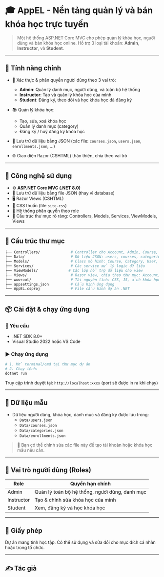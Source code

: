 # 🎓 AppEL - Nền tảng quản lý và bán khóa học trực tuyến

> Một hệ thống ASP.NET Core MVC cho phép quản lý khóa học, người dùng và bán khóa học online. Hỗ trợ 3 loại tài khoản: **Admin**, **Instructor**, và **Student**.

---

## 🚀 Tính năng chính

- 🔐 Xác thực & phân quyền người dùng theo 3 vai trò:
  - **Admin**: Quản lý danh mục, người dùng, và toàn bộ hệ thống
  - **Instructor**: Tạo và quản lý khóa học của mình
  - **Student**: Đăng ký, theo dõi và học khóa học đã đăng ký

- 📚 Quản lý khóa học:
  - Tạo, sửa, xoá khóa học
  - Quản lý danh mục (category)
  - Đăng ký / huỷ đăng ký khóa học

- 💾 Lưu trữ dữ liệu bằng JSON (các file: `courses.json`, `users.json`, `enrollments.json`, ...)

- 🌐 Giao diện Razor (CSHTML) thân thiện, chia theo vai trò

---

## 🧰 Công nghệ sử dụng

- ⚙️ **ASP.NET Core MVC (.NET 8.0)**
- 💾 Lưu trữ dữ liệu bằng file JSON (thay vì database)
- 🖥 Razor Views (CSHTML)
- 🎨 CSS thuần (file `site.css`)
- 👤 Hệ thống phân quyền theo role
- 📂 Cấu trúc thư mục rõ ràng: Controllers, Models, Services, ViewModels, Views

---

## 📁 Cấu trúc thư mục

```bash
├── Controllers/              # Controller cho Account, Admin, Course, Lesson...
├── Data/                     # Dữ liệu JSON: users, courses, categories...
├── Models/                   # Class mô hình: Course, Category, User, Enrollment...
├── Services/                 # Các service xử lý logic dữ liệu
├── ViewModels/              # Các lớp hỗ trợ dữ liệu cho view
├── Views/                    # Razor view, chia theo thư mục: Account, Admin, Course...
├── wwwroot/                  # Tài nguyên tĩnh: CSS, JS, ảnh khóa học
├── appsettings.json          # Cấu hình ứng dụng
└── AppEL.csproj              # File cấu hình dự án .NET
```

---

## 📦 Cài đặt & chạy ứng dụng

### 🔧 Yêu cầu

- .NET SDK 8.0+
- Visual Studio 2022 hoặc VS Code

### ▶️ Chạy ứng dụng

```bash
# 1. Mở terminal/cmd tại thư mục dự án
# 2. Chạy lệnh:
dotnet run
```

Truy cập trình duyệt tại: `http://localhost:xxxx` (port sẽ được in ra khi chạy)

---

## 🧪 Dữ liệu mẫu

- Dữ liệu người dùng, khóa học, danh mục và đăng ký được lưu trong:
  - `Data/users.json`
  - `Data/courses.json`
  - `Data/categories.json`
  - `Data/enrollments.json`

> 🔑 Bạn có thể chỉnh sửa các file này để tạo tài khoản hoặc khóa học mẫu nếu cần.

---

## 👤 Vai trò người dùng (Roles)

| Role        | Quyền hạn chính                            |
|-------------|--------------------------------------------|
| Admin       | Quản lý toàn bộ hệ thống, người dùng, danh mục |
| Instructor  | Tạo & chỉnh sửa khóa học của mình           |
| Student     | Xem, đăng ký và học khóa học                |

---

## 📄 Giấy phép

Dự án mang tính học tập. Có thể sử dụng và sửa đổi cho mục đích cá nhân hoặc trong tổ chức.

---

## ✍️ Tác giả

